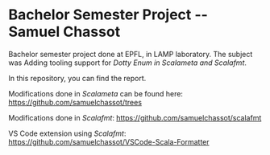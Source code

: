 # Bachelor Semester Project -- Samuel Chassot
Bachelor semester project done at EPFL, in LAMP laboratory. The subject was Adding tooling support for *Dotty Enum in Scalameta and Scalafmt*.

In this repository, you can find the report.

Modifications done in *Scalameta* can be found here:
https://github.com/samuelchassot/trees

Modifications done in *Scalafmt*:
https://github.com/samuelchassot/scalafmt

VS Code extension using *Scalafmt*:
https://github.com/samuelchassot/VSCode-Scala-Formatter
